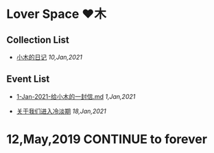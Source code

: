 # Lover Space ♥木
## Collection List

- [小木的日记]() *10,Jan,2021*

## Event List

- [1-Jan-2021-给小木的一封信.md](https://kites262.ml/lover/event/ALetterToMu_1Jan2021) *1,Jan,2021*

- [关于我们进入冷淡期](https://kites262.ml/lover/event/ColdPeriod_18Jan2021) *18,Jan,2021*

# 12,May,2019 CONTINUE to forever